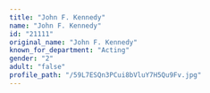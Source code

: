 ```yaml
---
title: "John F. Kennedy"
name: "John F. Kennedy"
id: "21111"
original_name: "John F. Kennedy"
known_for_department: "Acting"
gender: "2"
adult: "false"
profile_path: "/59L7ESQn3PCui8bVluY7H5Qu9Fv.jpg"
---
```

